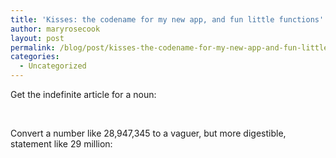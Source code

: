```yaml
---
title: 'Kisses: the codename for my new app, and fun little functions'
author: maryrosecook
layout: post
permalink: /blog/post/kisses-the-codename-for-my-new-app-and-fun-little-functions-2
categories:
  - Uncategorized
---
```

Get the indefinite article for a noun:

<script src="https://gist.github.com/78374.js"></script><br />

Convert a number like 28,947,345 to a vaguer, but more digestible, statement like 29 million:

<script src="https://gist.github.com/78376.js"></script>
